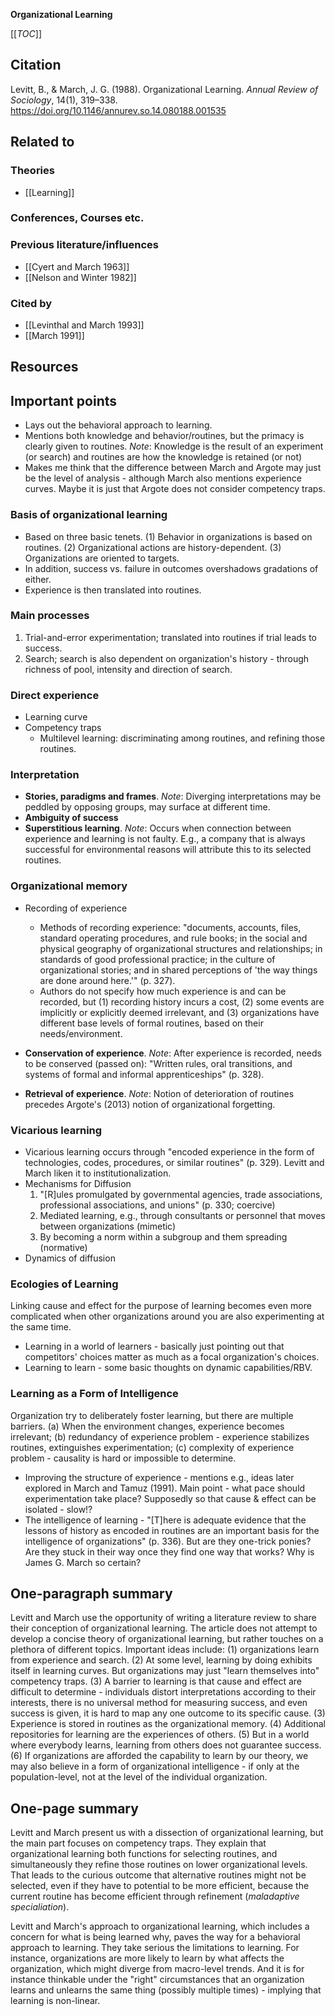 **Organizational Learning**

[[_TOC_]]

## Citation
Levitt, B., & March, J. G. (1988). Organizational Learning. *Annual Review of Sociology*, 14(1), 319–338. https://doi.org/10.1146/annurev.so.14.080188.001535

## Related to

### Theories
* [[Learning]]

### Conferences, Courses etc.

### Previous literature/influences
* [[Cyert and March 1963]]
* [[Nelson and Winter 1982]]

### Cited by
* [[Levinthal and March 1993]]
* [[March 1991]]

## Resources

## Important points
* Lays out the behavioral approach to learning.
* Mentions both knowledge and behavior/routines, but the primacy is clearly given to routines. *Note*: Knowledge is the result of an experiment (or search) and routines are how the knowledge is retained (or not)
* Makes me think that the difference between March and Argote may just be the level of analysis - although March also mentions experience curves. Maybe it is just that Argote does not consider competency traps.

### Basis of organizational learning

* Based on three basic tenets. (1) Behavior in organizations is based on routines. (2) Organizational actions are history-dependent. (3) Organizations are oriented to targets.
* In addition, success vs. failure in outcomes overshadows gradations of either.
* Experience is then translated into routines.

### Main processes

1. Trial-and-error experimentation; translated into routines if trial leads to success.
2. Search; search is also dependent on organization's history - through richness of pool, intensity and direction of search.

### Direct experience

* Learning curve
* Competency traps
    * Multilevel learning: discriminating among routines, and refining those routines.

### Interpretation

* **Stories, paradigms and frames**. *Note*: Diverging interpretations may be peddled by opposing groups, may surface at different time.
* **Ambiguity of success**
* **Superstitious learning**. *Note*: Occurs when connection between experience and learning is not faulty. E.g., a company that is always successful for environmental reasons will attribute this to its selected routines.

### Organizational memory

* Recording of experience
    * Methods of recording experience: "documents, accounts, files, standard operating procedures, and rule books; in the social and physical geography of organizational structures and relationships; in standards of good professional practice; in the culture of organizational stories; and in shared perceptions of 'the way things are done around here.'" (p. 327).
    * Authors do not specify how much experience is and can be recorded, but (1) recording history incurs a cost, (2) some events are implicitly or explicitly deemed irrelevant, and (3) organizations have different base levels of formal routines, based on their needs/environment.

* **Conservation of experience**. *Note*: After experience is recorded, needs to be conserved (passed on): "Written rules, oral transitions, and systems of formal and informal apprenticeships" (p. 328).
* **Retrieval of experience**. *Note*: Notion of deterioration of routines precedes Argote's (2013) notion of organizational forgetting.

### Vicarious learning

* Vicarious learning occurs through "encoded experience in the form of technologies, codes, procedures, or similar routines" (p. 329). Levitt and March liken it to institutionalization.
* Mechanisms for Diffusion
    1. "[R]ules promulgated by governmental agencies, trade associations, professional associations, and unions" (p. 330; coercive)
    2. Mediated learning, e.g., through consultants or personnel that moves between organizations (mimetic)
    3. By becoming a norm within a subgroup and them spreading (normative)
* Dynamics of diffusion

### Ecologies of Learning

Linking cause and effect for the purpose of learning becomes even more complicated when other organizations around you are also experimenting at the same time.

* Learning in a world of learners - basically just pointing out that competitors' choices matter as much as a focal organization's choices.
* Learning to learn - some basic thoughts on dynamic capabilities/RBV.

### Learning as a Form of Intelligence

Organization try to deliberately foster learning, but there are multiple barriers. (a) When the environment changes, experience becomes irrelevant; (b) redundancy of experience problem - experience stabilizes routines, extinguishes experimentation; (c) complexity of experience problem - causality is hard or impossible to determine.

* Improving the structure of experience - mentions e.g., ideas later explored in March and Tamuz (1991). Main point - what pace should experimentation take place? Supposedly so that cause & effect can be isolated - slow!?
* The intelligence of learning - "[T]here is adequate evidence that the lessons of history as encoded in routines are an important basis for the intelligence of organizations" (p. 336). But are they one-trick ponies? Are they stuck in their way once they find one way that works? Why is James G. March so certain? 

## One-paragraph summary

Levitt and March use the opportunity of writing a literature review to share their conception of organizational learning. The article does not attempt to develop a concise theory of organizational learning, but rather touches on a plethora of different topics. Important ideas include: (1) organizations learn from experience and search. (2) At some level, learning by doing exhibits itself in learning curves. But organizations may just "learn themselves into" competency traps. (3) A barrier to learning is that cause and effect are difficult to determine - individuals distort interpretations according to their interests, there is no universal method for measuring success, and even success is given, it is hard to map any one outcome to its specific cause. (3) Experience is stored in routines as the organizational memory. (4) Additional repositories for learning are the experiences of others. (5) But in a world where everybody learns, learning from others does not guarantee success. (6) If organizations are afforded the capability to learn by our theory, we may also believe in a form of organizational intelligence - if only at the population-level, not at the level of the individual organization.

## One-page summary

Levitt and March present us with a dissection of organizational learning, but the main part focuses on competency traps. They explain that organizational learning both functions for selecting routines, and simultaneously they refine those routines on lower organizational levels. That leads to the curious outcome that alternative routines might not be selected, even if they have to potential to be more efficient, because the current routine has become efficient through refinement (*maladaptive specialiation*).

Levitt and March's approach to organizational learning, which includes a concern for what is being learned why, paves the way for a behavioral approach to learning. They take serious the limitations to learning. For instance, organizations are more likely to learn by what affects the organization, which might diverge from macro-level trends. And it is for instance thinkable under the "right" circumstances that an organization learns and unlearns the same thing (possibly multiple times) - implying that learning is non-linear.